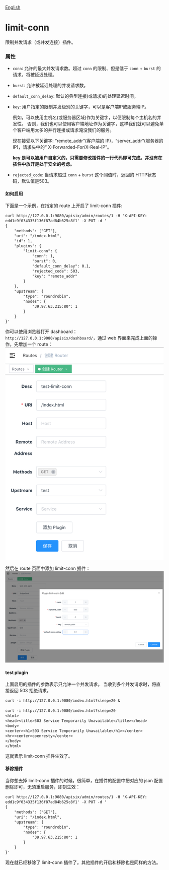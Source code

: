 <!--
#
# Licensed to the Apache Software Foundation (ASF) under one or more
# contributor license agreements.  See the NOTICE file distributed with
# this work for additional information regarding copyright ownership.
# The ASF licenses this file to You under the Apache License, Version 2.0
# (the "License"); you may not use this file except in compliance with
# the License.  You may obtain a copy of the License at
#
#     http://www.apache.org/licenses/LICENSE-2.0
#
# Unless required by applicable law or agreed to in writing, software
# distributed under the License is distributed on an "AS IS" BASIS,
# WITHOUT WARRANTIES OR CONDITIONS OF ANY KIND, either express or implied.
# See the License for the specific language governing permissions and
# limitations under the License.
#
-->

[English](../../plugins/limit-conn.md)
# limit-conn

限制并发请求（或并发连接）插件。

### 属性

* `conn`: 允许的最大并发请求数。超过 `conn` 的限制、但是低于 `conn` + `burst` 的请求，将被延迟处理。
* `burst`: 允许被延迟处理的并发请求数。
* `default_conn_delay`: 默认的典型连接(或请求)的处理延迟时间。
* `key`: 用户指定的限制并发级别的关键字，可以是客户端IP或服务端IP。

    例如，可以使用主机名(或服务器区域)作为关键字，以便限制每个主机名的并发性。 否则，我们也可以使用客户端地址作为关键字，这样我们就可以避免单个客户端用太多的并行连接或请求淹没我们的服务。

    现在接受以下关键字: “remote_addr”(客户端的 IP)，“server_addr”(服务器的 IP)，请求头中的“ X-Forwarded-For/X-Real-IP”。

    **key 是可以被用户自定义的，只需要修改插件的一行代码即可完成。并没有在插件中放开是处于安全的考虑。**
* `rejected_code`: 当请求超过 `conn` + `burst` 这个阈值时，返回的 HTTP状态码，默认值是503。

#### 如何启用

下面是一个示例，在指定的 route 上开启了 limit-conn 插件:

```shell
curl http://127.0.0.1:9080/apisix/admin/routes/1 -H 'X-API-KEY: edd1c9f034335f136f87ad84b625c8f1' -X PUT -d '
{
    "methods": ["GET"],
    "uri": "/index.html",
    "id": 1,
    "plugins": {
        "limit-conn": {
            "conn": 1,
            "burst": 0,
            "default_conn_delay": 0.1,
            "rejected_code": 503,
            "key": "remote_addr"
        }
    },
    "upstream": {
        "type": "roundrobin",
        "nodes": {
            "39.97.63.215:80": 1
        }
    }
}'
```

你可以使用浏览器打开 dashboard：`http://127.0.0.1:9080/apisix/dashboard/`，通过 web 界面来完成上面的操作，先增加一个 route：
![](../../images/plugin/limit-conn-1.png)

然后在 route 页面中添加 limit-conn 插件：
![](../../images/plugin/limit-conn-2.png)

#### test plugin

上面启用的插件的参数表示只允许一个并发请求。 当收到多个并发请求时，将直接返回 503 拒绝请求。

```shell
curl -i http://127.0.0.1:9080/index.html?sleep=20 &

curl -i http://127.0.0.1:9080/index.html?sleep=20
<html>
<head><title>503 Service Temporarily Unavailable</title></head>
<body>
<center><h1>503 Service Temporarily Unavailable</h1></center>
<hr><center>openresty</center>
</body>
</html>
```

这就表示 limit-conn 插件生效了。

#### 移除插件

当你想去掉 limit-conn 插件的时候，很简单，在插件的配置中把对应的 json 配置删除即可，无须重启服务，即刻生效：

```shell
curl http://127.0.0.1:9080/apisix/admin/routes/1 -H 'X-API-KEY: edd1c9f034335f136f87ad84b625c8f1' -X PUT -d '
{
    "methods": ["GET"],
    "uri": "/index.html",
    "upstream": {
        "type": "roundrobin",
        "nodes": {
            "39.97.63.215:80": 1
        }
    }
}'
```

现在就已经移除了 limit-conn 插件了。其他插件的开启和移除也是同样的方法。

